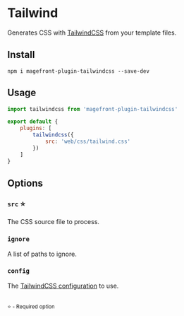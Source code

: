 # Tailwind

Generates CSS with [TailwindCSS](https://tailwindcss.com/) from your template files.

## Install

    npm i magefront-plugin-tailwindcss --save-dev

## Usage

```js
import tailwindcss from 'magefront-plugin-tailwindcss'

export default {
    plugins: [
        tailwindcss({
            src: 'web/css/tailwind.css'
        })
    ]
}
```

## Options

### `src` ⭐

The CSS source file to process.

### `ignore`

A list of paths to ignore.

### `config`

The [TailwindCSS configuration](https://tailwindcss.com/docs/configuration) to use.

<br>
<small>⭐ - Required option</small>

